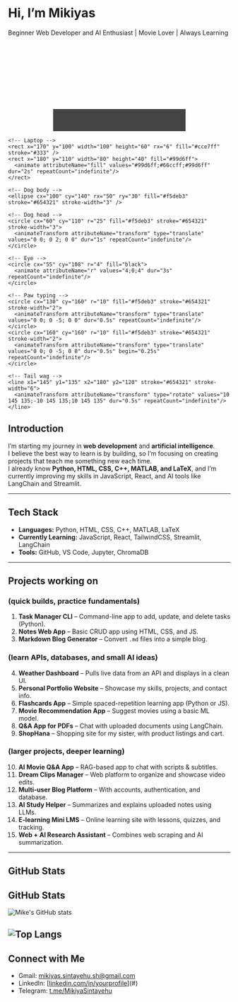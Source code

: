 # Hi, I’m Mikiyas 

Beginner Web Developer and AI Enthusiast | Movie Lover | Always Learning  

<p align="center">
  <svg width="300" height="200" viewBox="0 0 300 200" xmlns="http://www.w3.org/2000/svg">
    <!-- Desk -->
    <rect x="0" y="150" width="300" height="50" fill="#444" />

    <!-- Laptop -->
    <rect x="170" y="100" width="100" height="60" rx="6" fill="#cce7ff" stroke="#333" />
    <rect x="180" y="110" width="80" height="40" fill="#99d6ff">
      <animate attributeName="fill" values="#99d6ff;#66ccff;#99d6ff" dur="2s" repeatCount="indefinite"/>
    </rect>

    <!-- Dog body -->
    <ellipse cx="100" cy="140" rx="50" ry="30" fill="#f5deb3" stroke="#654321" stroke-width="3" />

    <!-- Dog head -->
    <circle cx="60" cy="110" r="25" fill="#f5deb3" stroke="#654321" stroke-width="3">
      <animateTransform attributeName="transform" type="translate" values="0 0; 0 2; 0 0" dur="1s" repeatCount="indefinite"/>
    </circle>

    <!-- Eye -->
    <circle cx="55" cy="108" r="4" fill="black">
      <animate attributeName="r" values="4;0;4" dur="3s" repeatCount="indefinite"/>
    </circle>

    <!-- Paw typing -->
    <circle cx="130" cy="160" r="10" fill="#f5deb3" stroke="#654321" stroke-width="2">
      <animateTransform attributeName="transform" type="translate" values="0 0; 0 -5; 0 0" dur="0.5s" repeatCount="indefinite"/>
    </circle>
    <circle cx="160" cy="160" r="10" fill="#f5deb3" stroke="#654321" stroke-width="2">
      <animateTransform attributeName="transform" type="translate" values="0 0; 0 -5; 0 0" dur="0.5s" begin="0.25s" repeatCount="indefinite"/>
    </circle>

    <!-- Tail wag -->
    <line x1="145" y1="135" x2="180" y2="120" stroke="#654321" stroke-width="6">
      <animateTransform attributeName="transform" type="rotate" values="10 145 135;-10 145 135;10 145 135" dur="0.5s" repeatCount="indefinite"/>
    </line>
  </svg>

</p>



## Introduction  
I’m starting my journey in **web development** and **artificial intelligence**.  
I believe the best way to learn is by building, so I’m focusing on creating projects that teach me something new each time.  
I already know **Python, HTML, CSS, C++, MATLAB, and LaTeX**, and I’m currently improving my skills in JavaScript, React, and AI tools like LangChain and Streamlit.  

---

## Tech Stack  
- **Languages:** Python, HTML, CSS, C++, MATLAB, LaTeX  
- **Currently Learning:** JavaScript, React, TailwindCSS, Streamlit, LangChain  
- **Tools:** GitHub, VS Code, Jupyter, ChromaDB  

---

## Projects working on

### (quick builds, practice fundamentals)  
1. **Task Manager CLI** – Command-line app to add, update, and delete tasks (Python).  
2. **Notes Web App** – Basic CRUD app using HTML, CSS, and JS.  
3. **Markdown Blog Generator** – Convert `.md` files into a simple blog.  

### (learn APIs, databases, and small AI ideas)  
4. **Weather Dashboard** – Pulls live data from an API and displays in a clean UI.  
5. **Personal Portfolio Website** – Showcase my skills, projects, and contact info.  
6. **Flashcards App** – Simple spaced-repetition learning app (Python or JS).  
7. **Movie Recommendation App** – Suggest movies using a basic ML model.  
8. **Q&A App for PDFs** – Chat with uploaded documents using LangChain.  
9. **ShopHana** – Shopping site for my sister, with product listings and cart.  

### (larger projects, deeper learning)  
10. **AI Movie Q&A App** – RAG-based app to chat with scripts & subtitles.  
11. **Dream Clips Manager** – Web platform to organize and showcase video edits.  
12. **Multi-user Blog Platform** – With accounts, authentication, and database.  
13. **AI Study Helper** – Summarizes and explains uploaded notes using LLMs.  
14. **E-learning Mini LMS** – Online learning site with lessons, quizzes, and tracking.  
15. **Web + AI Research Assistant** – Combines web scraping and AI summarization.  

---

## GitHub Stats  
## GitHub Stats  
![Mike's GitHub stats](https://github-readme-stats.vercel.app/api?username=MikeCraftsStuff&show_icons=true&theme=tokyonight&cache_seconds=1800)  

![Top Langs](https://github-readme-stats.vercel.app/api/top-langs/?username=MikeCraftsStuff&layout=compact&theme=tokyonight&cache_seconds=1800)
---

## Connect with Me  
- Gmail: mikiyas.sintayehu.sh@gmail.com  
- LinkedIn: [[linkedin.com/in/yourprofile](https://www.linkedin.com/in/mikiyas-sintayehu?utm_source=share&utm_campaign=share_via&utm_content=profile&utm_medium=android_app)](#)  
- Telegram: [t.me/MikiyaSintayehu](#)
